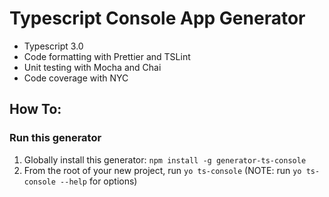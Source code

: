 # Typescript Console App Generator

* Typescript 3.0
* Code formatting with Prettier and TSLint
* Unit testing with Mocha and Chai
* Code coverage with NYC

## How To:

### Run this generator

1.  Globally install this generator: `npm install -g generator-ts-console`
1.  From the root of your new project, run `yo ts-console` (NOTE: run `yo ts-console --help` for options)
